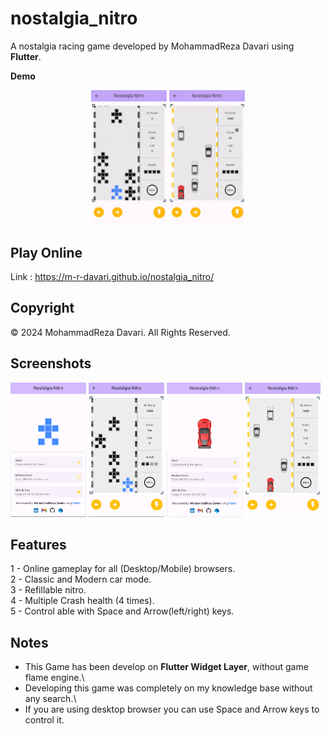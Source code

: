# nostalgia_nitro

A nostalgia racing game developed by MohammadReza Davari using **Flutter**.

**Demo**
<p align="center" width="100%">
    <img width="24%" src="https://raw.githubusercontent.com/m-r-davari/nostalgia_nitro/dev/samples/gp1.gif"> <img width="24%" src="https://raw.githubusercontent.com/m-r-davari/nostalgia_nitro/dev/samples/gp2.gif">
</p>

## Play Online
Link : https://m-r-davari.github.io/nostalgia_nitro/

## Copyright
© 2024 MohammadReza Davari. All Rights Reserved.

## Screenshots
<img src="https://raw.githubusercontent.com/m-r-davari/nostalgia_nitro/dev/samples/sc1.png" alt="sc1" width="24%"/> <img src="https://raw.githubusercontent.com/m-r-davari/nostalgia_nitro/dev/samples/sc3.png" alt="sc3" width="24%"/> <img src="https://raw.githubusercontent.com/m-r-davari/nostalgia_nitro/dev/samples/sc2.png" alt="sc2" width="24%"/> <img src="https://raw.githubusercontent.com/m-r-davari/nostalgia_nitro/dev/samples/sc4.png" alt="sc4" width="24%"/>

## Features
1 - Online gameplay for all (Desktop/Mobile) browsers.\
2 - Classic and Modern car mode.\
3 - Refillable nitro.\
4 - Multiple Crash health (4 times).\
5 - Control able with Space and Arrow(left/right) keys.

## Notes
- This Game has been develop on **Flutter Widget Layer**, without game flame engine.\
- Developing this game was completely on my knowledge base without any search.\
- If you are using desktop browser you can use Space and Arrow keys to control it.


